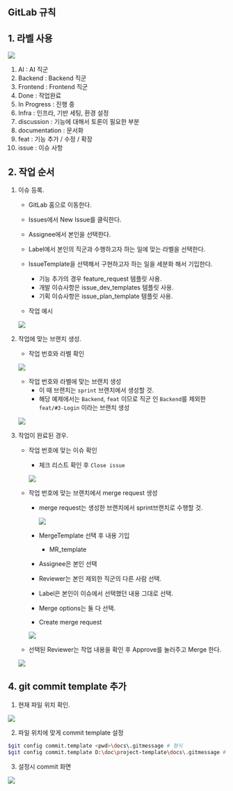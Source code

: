## GitLab 규칙

## 1. 라벨 사용

![](img/2022-02-03-23-26-59.png)

1. AI : AI 직군
2. Backend : Backend 직군
3. Frontend : Frontend 직군
4. Done : 작업완료
5. In Progress : 진행 중
6. Infra : 인프라, 기반 세팅, 환경 설정
7. discussion : 기능에 대해서 토론이 필요한 부분
8. documentation : 문서화
9. feat : 기능 추가 / 수정 / 확장
10. issue : 이슈 사항


## 2. 작업 순서

1. 이슈 등록.
    - GitLab 홈으로 이동한다.
    - Issues에서 New Issue를 클릭한다.
    - Assignee에서 본인을 선택한다. 
    - Label에서 본인의 직군과 수행하고자 하는 일에 맞는 라벨을 선택한다.
    - IssueTemplate을 선택해서 구현하고자 하는 일을 세분화 해서 기입한다.
        - 기능 추가의 경우 feature_request 템플릿 사용.
        - 개발 이슈사항은 issue_dev_templates 템플릿 사용. 
        - 기획 이슈사항은 issue_plan_template 템플릿 사용.

    - 작업 예시

    ![](img/2022-02-03-23-44-40.png)


2. 작업에 맞는 브랜치 생성.

    - 작업 번호와 라벨 확인

    ![](img/2022-02-03-23-47-04.png)

    - 작업 번호와 라벨에 맞는 브랜치 생성
        - 이 때 브랜치는 `sprint` 브랜치에서 생성할 것.
        - 해당 예제에서는 `Backend`, `feat` 이므로 직군 인 `Backend`를 제외한 `feat/#3-Login` 이라는 브랜치 생성

    ![](img/2022-02-03-23-49-13.png)


3. 작업이 완료된 경우.

    - 작업 번호에 맞는 이슈 확인
        - 체크 리스트 확인 후 `Close issue`

        ![](img/2022-02-03-23-55-10.png)

    - 작업 번호에 맞는 브랜치에서 merge request 생성
        - merge request는 생성한 브랜치에서 sprint브랜치로 수행할 것.

          ![](img/2022-02-04-00-04-57.png)

        - MergeTemplate 선택 후 내용 기입
            - MR_template
        - Assignee은 본인 선택
        - Reviewer는 본인 제외한 직군의 다른 사람 선택.
        - Label은 본인이 이슈에서 선택했던 내용 그대로 선택.
        - Merge options는 둘 다 선택.
        - Create merge request

        ![](img/2022-02-04-00-00-10.png)
    
    - 선택된 Reviewer는 작업 내용을 확인 후 Approve를 눌러주고 Merge 한다.

    ![](img/2022-02-04-00-12-00.png)

## 4. git commit template 추가

1. 현재 파일 위치 확인.

![](img/2022-02-08-14-40-53.png)

2. 파일 위치에 맞게 commit template 설정

```bash
$git config commit.template <pwd>\docs\.gitmessage # 형식
$git config commit.template D:\doc\project-template\docs\.gitmessage # 예시
```

3. 설정시 commit 화면

![](img/2022-02-08-14-43-20.png)
